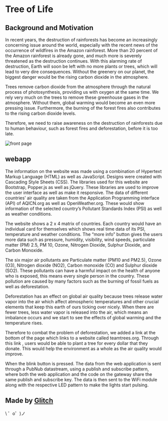Tree of Life
============

Background and Motivation
-------------------------

In recent years, the destruction of rainforests has become an increasingly concerning issue around the world, especially with the recent news of the occurrence of wildfires in the Amazon rainforest. More than 20 percent of the Amazon rainforest is already gone, and much more is severely threatened as the destruction continues. With this alarming rate of destruction, Earth will soon be left with no more plants or trees, which will lead to very dire consequences. Without the greenery on our planet, the biggest danger would be the rising carbon dioxide in the atmosphere. 

Trees remove carbon dioxide from the atmosphere through the natural process of photosynthesis, providing us with oxygen at the same time. We rely very much on the trees to remove these greenhouse gases in the atmosphere. Without them, global warming would become an even more pressing issue. Furthermore, the burning of the forest fires also contributes to the rising carbon dioxide levels.

Therefore, we need to raise awareness on the destruction of rainforests due to human behaviour, such as forest fires and deforestation, before it is too late.


![front page](https://cdn.glitch.com/eab3c329-61aa-4ba0-ac6a-8f29f31df641%2Ftreeoflife.glitch.me_%20(1).png?v=1576903139679)

webapp
------

The information on the website was made using a combination of Hypertext Markup Language (HTML) as well as JavaScript. Designs were created with Cascading Style Sheets (CSS). The libraries used for this website are Bootstrap, Popper.js as well as jQuery. These libraries are used to improve the user interface as well as make it responsive. The data of different countries’ air quality are taken from the Application Programming interface (API) of AQICN.org as well as OpenWeather.org. These would show information of the selected country’s Pollutant Standards Index (PSI) as well as weather conditions.

The website shows a 2 x 4 matrix of countries. Each country would have an individual card for themselves which shows real time data of its PSI, temperature and weather conditions. The “more info” button gives the users more data such as pressure, humidity, visibility, wind speeds, particulate matter (PM) 2.5, PM 10, Ozone, Nitrogen Dioxide, Sulphur Dioxide, and Carbon Monoxide. 

The six major air pollutants are Particulate matter (PM10 and PM2.5), Ozone (O3), Nitrogen dioxide (NO2), Carbon monoxide (CO) and Sulphur dioxide (SO2). These pollutants can have a harmful impact on the health of anyone who is exposed, this means every single person in the country. These pollution are caused by many factors such as the burning of fossil fuels as well as deforestation.

Deforestation has an effect on global air quality because trees release water vapor into the air which affect atmospheric temperatures and other crucial elements that keep this earth of ours ticking over nicely. When there are fewer trees, less water vapor is released into the air, which means an imbalance occurs and we start to see the effects of global warming and the temperature rises.

Therefore to combat the problem of deforestation, we added a link at the bottom of the page which links to a website called teamtrees.org. Through this link , users would be able to plant a tree for every dollar that they donate. This would help the environment as a whole as the air quality would improve.

When the blink button is pressed.  The data from the web application is sent through a PubNub datastream, using a publish and subscribe pattern, where both the web application and the code on the gateway share the same publish and subscribe key. The data is then sent to the WiFi module along with the respective LED pattern to make the lights start pulsing. 

Made by [Glitch](https://glitch.com/)
-------------------

\ ゜o゜)ノ
